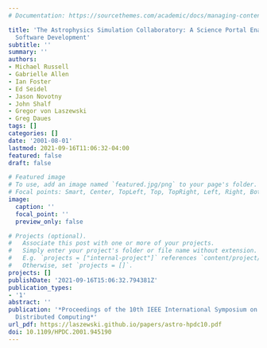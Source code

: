 ```yaml
---
# Documentation: https://sourcethemes.com/academic/docs/managing-content/

title: 'The Astrophysics Simulation Collaboratory: A Science Portal Enabling Community
  Software Development'
subtitle: ''
summary: ''
authors:
- Michael Russell
- Gabrielle Allen
- Ian Foster
- Ed Seidel
- Jason Novotny
- John Shalf
- Gregor von Laszewski
- Greg Daues
tags: []
categories: []
date: '2001-08-01'
lastmod: 2021-09-16T11:06:32-04:00
featured: false
draft: false

# Featured image
# To use, add an image named `featured.jpg/png` to your page's folder.
# Focal points: Smart, Center, TopLeft, Top, TopRight, Left, Right, BottomLeft, Bottom, BottomRight.
image:
  caption: ''
  focal_point: ''
  preview_only: false

# Projects (optional).
#   Associate this post with one or more of your projects.
#   Simply enter your project's folder or file name without extension.
#   E.g. `projects = ["internal-project"]` references `content/project/deep-learning/index.md`.
#   Otherwise, set `projects = []`.
projects: []
publishDate: '2021-09-16T15:06:32.794381Z'
publication_types:
- '1'
abstract: ''
publication: '*Proceedings of the 10th IEEE International Symposium on High Performance
  Distributed Computing*'
url_pdf: https://laszewski.github.io/papers/astro-hpdc10.pdf
doi: 10.1109/HPDC.2001.945190
---
```

